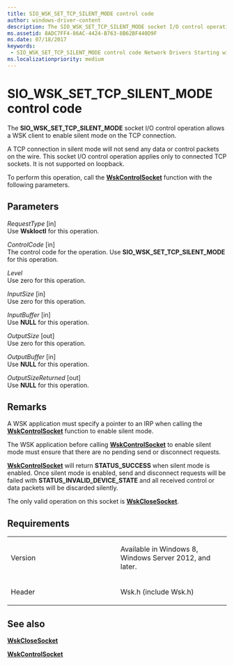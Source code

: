 ```yaml
---
title: SIO_WSK_SET_TCP_SILENT_MODE control code
author: windows-driver-content
description: The SIO_WSK_SET_TCP_SILENT_MODE socket I/O control operation allows a WSK client to enable silent mode on the TCP connection.
ms.assetid: 8ADC7FF4-86AC-4424-B763-8B62BF440D9F
ms.date: 07/18/2017 
keywords:
 - SIO_WSK_SET_TCP_SILENT_MODE control code Network Drivers Starting with Windows Vista
ms.localizationpriority: medium
---
```


# SIO\_WSK\_SET\_TCP\_SILENT\_MODE control code


The **SIO\_WSK\_SET\_TCP\_SILENT\_MODE** socket I/O control operation allows a WSK client to enable silent mode on the TCP connection.

A TCP connection in silent mode will not send any data or control packets on the wire. This socket I/O control operation applies only to connected TCP sockets. It is not supported on loopback.

To perform this operation, call the [**WskControlSocket**](https://msdn.microsoft.com/library/windows/hardware/ff571127) function with the following parameters.

Parameters
----------

*RequestType* \[in\]  
Use **WskIoctl** for this operation.

*ControlCode* \[in\]  
The control code for the operation. Use **SIO\_WSK\_SET\_TCP\_SILENT\_MODE** for this operation.

*Level*   
Use zero for this operation.

*InputSize* \[in\]  
Use zero for this operation.

*InputBuffer* \[in\]  
Use **NULL** for this operation.

*OutputSize* \[out\]  
Use zero for this operation.

*OutputBuffer* \[in\]  
Use **NULL** for this operation.

*OutputSizeReturned* \[out\]  
Use **NULL** for this operation.

Remarks
-------

A WSK application must specify a pointer to an IRP when calling the [**WskControlSocket**](https://msdn.microsoft.com/library/windows/hardware/ff571127) function to enable silent mode.

The WSK application before calling [**WskControlSocket**](https://msdn.microsoft.com/library/windows/hardware/ff571127) to enable silent mode must ensure that there are no pending send or disconnect requests.

[**WskControlSocket**](https://msdn.microsoft.com/library/windows/hardware/ff571127) will return **STATUS\_SUCCESS** when silent mode is enabled. Once silent mode is enabled, send and disconnect requests will be failed with **STATUS\_INVALID\_DEVICE\_STATE** and all received control or data packets will be discarded silently.

The only valid operation on this socket is [**WskCloseSocket**](https://msdn.microsoft.com/library/windows/hardware/ff571124).

Requirements
------------

<table>
<colgroup>
<col width="50%" />
<col width="50%" />
</colgroup>
<tbody>
<tr class="odd">
<td><p>Version</p></td>
<td><p>Available in Windows 8, Windows Server 2012, and later.</p></td>
</tr>
<tr class="even">
<td><p>Header</p></td>
<td>Wsk.h (include Wsk.h)</td>
</tr>
</tbody>
</table>

## See also


[**WskCloseSocket**](https://msdn.microsoft.com/library/windows/hardware/ff571124)

[**WskControlSocket**](https://msdn.microsoft.com/library/windows/hardware/ff571127)

 

 




